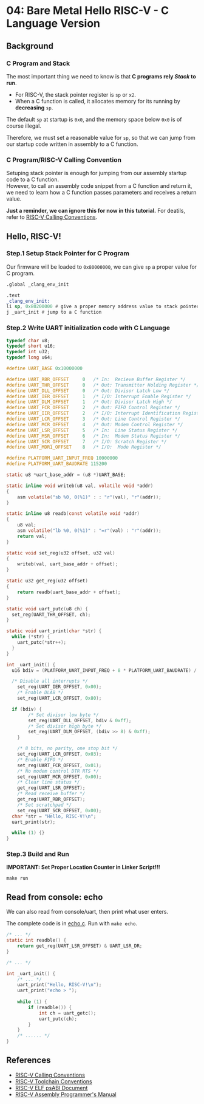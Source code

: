 # 04: Bare Metal Hello RISC-V - C Language Version

## Background

### C Program and Stack
The most important thing we need to know is that **C programs rely _Stack_ to run**.  

- For RISC-V, the stack pointer register is `sp` or `x2`. 
- When a C function is called, it allocates memory for its running by **decreasing** `sp`.  

The default `sp` at startup is `0x0`, and the memory space below `0x0` is of course illegal.  

Therefore, we must set a reasonable value for `sp`, so that we can jump from our startup code written in assembly to a C function.  

### C Program/RISC-V Calling Convention

Setuping stack pointer is enough for jumping from our assembly startup code to a C function.  
However, to call an assembly code snippet from a C function and return it, we need to learn how a C function passes parameters and receives a return value.  

**Just a reminder, we can ignore this for now in this tutorial.** For deatils, refer to [RISC-V Calling Conventions](https://github.com/riscv-non-isa/riscv-elf-psabi-doc/blob/master/riscv-cc.adoc).  

## Hello, RISC-V!

### Step.1 Setup Stack Pointer for C Program

Our firmware will be loaded to `0x80000000`, we can give `sp` a proper value for C program.  

```asm
.global _clang_env_init

.text
_clang_env_init:
li sp, 0x80200000 # give a proper memory address value to stack pointer
j _uart_init # jump to a C function

```

### Step.2 Write UART initialization code with **C Language**

```c
typedef char u8;
typedef short u16;
typedef int u32;
typedef long u64;

#define UART_BASE 0x10000000

#define UART_RBR_OFFSET		0	/* In:  Recieve Buffer Register */
#define UART_THR_OFFSET		0	/* Out: Transmitter Holding Register */
#define UART_DLL_OFFSET		0	/* Out: Divisor Latch Low */
#define UART_IER_OFFSET		1	/* I/O: Interrupt Enable Register */
#define UART_DLM_OFFSET		1	/* Out: Divisor Latch High */
#define UART_FCR_OFFSET		2	/* Out: FIFO Control Register */
#define UART_IIR_OFFSET		2	/* I/O: Interrupt Identification Register */
#define UART_LCR_OFFSET		3	/* Out: Line Control Register */
#define UART_MCR_OFFSET		4	/* Out: Modem Control Register */
#define UART_LSR_OFFSET		5	/* In:  Line Status Register */
#define UART_MSR_OFFSET		6	/* In:  Modem Status Register */
#define UART_SCR_OFFSET		7	/* I/O: Scratch Register */
#define UART_MDR1_OFFSET	8	/* I/O:  Mode Register */

#define PLATFORM_UART_INPUT_FREQ 10000000
#define PLATFORM_UART_BAUDRATE 115200

static u8 *uart_base_addr = (u8 *)UART_BASE;

static inline void writeb(u8 val, volatile void *addr)
{
	asm volatile("sb %0, 0(%1)" : : "r"(val), "r"(addr));
}

static inline u8 readb(const volatile void *addr)
{
	u8 val;
	asm volatile("lb %0, 0(%1)" : "=r"(val) : "r"(addr));
	return val;
}

static void set_reg(u32 offset, u32 val)
{
	writeb(val, uart_base_addr + offset);
}

static u32 get_reg(u32 offset)
{
	return readb(uart_base_addr + offset);
}

static void uart_putc(u8 ch) {
  set_reg(UART_THR_OFFSET, ch);
}

static void uart_print(char *str) {
  while (*str) {
    uart_putc(*str++);
  }
}

int _uart_init() {
  u16 bdiv = (PLATFORM_UART_INPUT_FREQ + 8 * PLATFORM_UART_BAUDRATE) / (16 * PLATFORM_UART_BAUDRATE);

  /* Disable all interrupts */
	set_reg(UART_IER_OFFSET, 0x00);
	/* Enable DLAB */
	set_reg(UART_LCR_OFFSET, 0x80);

  if (bdiv) {
		/* Set divisor low byte */
		set_reg(UART_DLL_OFFSET, bdiv & 0xff);
		/* Set divisor high byte */
		set_reg(UART_DLM_OFFSET, (bdiv >> 8) & 0xff);
	}

	/* 8 bits, no parity, one stop bit */
	set_reg(UART_LCR_OFFSET, 0x03);
	/* Enable FIFO */
	set_reg(UART_FCR_OFFSET, 0x01);
	/* No modem control DTR RTS */
	set_reg(UART_MCR_OFFSET, 0x00);
	/* Clear line status */
	get_reg(UART_LSR_OFFSET);
	/* Read receive buffer */
	get_reg(UART_RBR_OFFSET);
	/* Set scratchpad */
	set_reg(UART_SCR_OFFSET, 0x00);
  char *str = "Hello, RISC-V!\n";
  uart_print(str);

  while (1) {}
}
```

### Step.3 Build and Run

**IMPORTANT: Set Proper Location Counter in Linker Script!!!**

```
make run
```

## Read from console: echo

We can also read from console/uart, then print what user enters.  

The complete code is in [echo.c](echo.c). Run with `make echo`.  

```c
/* ... */
static int readble() {
	return get_reg(UART_LSR_OFFSET) & UART_LSR_DR;
}

/* ... */

int _uart_init() {
	/* ... */
	uart_print("Hello, RISC-V!\n");
	uart_print("echo > ");
	
	while (1) {
		if (readble()) {
			int ch = uart_getc();
			uart_putc(ch);
		}
	}
	/* ...... */
}
```

## References

- [RISC-V Calling Conventions](https://github.com/riscv-non-isa/riscv-elf-psabi-doc/blob/master/riscv-cc.adoc)
- [RISC-V Toolchain Conventions](https://github.com/riscv-non-isa/riscv-toolchain-conventions)
- [RISC-V ELF psABI Document](https://github.com/riscv-non-isa/riscv-elf-psabi-doc)
- [RISC-V Assembly Programmer's Manual](https://github.com/riscv-non-isa/riscv-asm-manual/blob/master/riscv-asm.md)